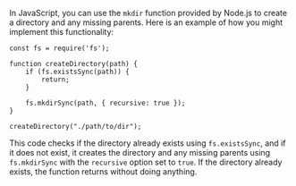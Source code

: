 In JavaScript, you can use the `mkdir` function provided by Node.js to create a directory and any missing parents. Here is an example of how you might implement this functionality:
```
const fs = require('fs');

function createDirectory(path) {
    if (fs.existsSync(path)) {
        return;
    }

    fs.mkdirSync(path, { recursive: true });
}

createDirectory("./path/to/dir");
```
This code checks if the directory already exists using `fs.existsSync`, and if it does not exist, it creates the directory and any missing parents using `fs.mkdirSync` with the `recursive` option set to `true`. If the directory already exists, the function returns without doing anything.
